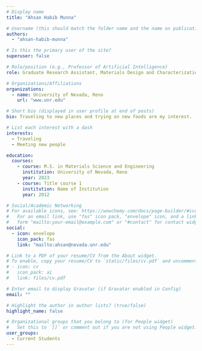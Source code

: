```yaml
---
# Display name
title: "Ahsan Habib Munna"

# Username (this should match the folder name and the name on publications)
authors:
  - "ahsan-habib-munna"

# Is this the primary user of the site?
superuser: false

# Role/position (e.g., Professor of Artificial Intelligence)
role: Graduate Research Assistant, Materials Design and Characterization Group, Materials Science and Engineering

# Organizations/Affiliations
organizations:
  - name: University of Nevada, Reno
    url: "www.unr.edu"

# Short bio (displayed in user profile at end of posts)
bio: Traveling to new places and trying on new foods are my interest.

# List each interest with a dash
interests:
  - Traveling
  - Meeting new people

education:
  courses:
    - course: M.S. in Materials Science and Engineering
      institution: University of Nevada, Reno
      year: 2023
    - course: Title course 1
      institution: Name of Institution
      year: 2012

# Social/Academic Networking
# For available icons, see: https://wowchemy.com/docs/page-builder/#icons
#   For an email link, use "fas" icon pack, "envelope" icon, and a link in the
#   form "mailto:your-email@example.com" or "#contact" for contact widget.
social:
  - icon: envelope
    icon_pack: fas
    link: "mailto:ahsan@nevada.unr.edu"

# Link to a PDF of your resume/CV from the About widget.
# To enable, copy your resume/CV to `static/files/cv.pdf` and uncomment the lines below.
# - icon: cv
#   icon_pack: ai
#   link: files/cv.pdf

# Enter email to display Gravatar (if Gravatar enabled in Config)
email: ""

# Highlight the author in author lists? (true/false)
highlight_name: false

# Organizational groups that you belong to (for People widget)
#   Set this to `[]` or comment out if you are not using People widget.
user_groups:
  - Current Students
---
```

